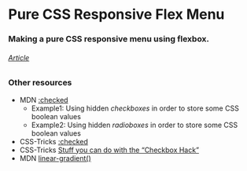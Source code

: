 # Pure CSS Responsive Flex Menu
### Making a pure CSS responsive menu using flexbox.

###### [Article](http://blog.christopherianmurphy.com/2016/01/responsive-pure-css-menu.html)


### Other resources
- MDN [:checked](https://developer.mozilla.org/en-US/docs/Web/CSS/:checked)
  - Example1: Using hidden *checkboxes* in order to store some CSS boolean values
  - Example2: Using hidden *radioboxes* in order to store some CSS boolean values
- CSS-Tricks [:checked](https://css-tricks.com/almanac/selectors/c/checked/)
- CSS-Tricks [Stuff you can do with the “Checkbox Hack”](https://css-tricks.com/the-checkbox-hack/)
- MDN [linear-gradient()](https://developer.mozilla.org/en-US/docs/Web/CSS/linear-gradient)
